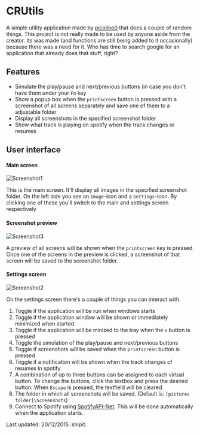 # CRUtils
A simple utility application made by [picolino0](https://www.github.com/picolino0) that does a couple of random things. This project is not really made to be used by anyone aside from the creator. Its was made (and functions are still being added to it occasionally) because there was a need for it. Who has time to search google for an application that already does that stuff, right?

## Features
 - Simulate the play/pause and next/previous buttons (in case you don't have them under your `Fn` key
 - Show a popup box when the `printscreen` button is pressed with a screenshot of all screens separately and save one of them to a adjustable folder
 - Display all screenshots in the specified screenshot folder
 - Show what track is playing on spotify when the track changes or resumes
 
## User interface
#### Main screen
![Screenshot1](http://picolino0.github.io/images/screen1.png)

This is the main screen. It'll display all images in the specified screenshot folder. On the left side you see an `Image`-icon and a `Settings`-icon. By clicking one of these you'll switch to the main and settings screen respectively

#### Screenshot preview
![Screenshot3](http://picolino0.github.io/images/screen3.png)

A preview of all screens will be shown when the `printscreen` key is pressed. Once one of the screens in the preview is clicked, a screenshot of that screen will be saved to the screenshot folder.

#### Settings screen
![Screenshot2](http://picolino0.github.io/images/screen2.png)

On the settings screen there's a couple of things you can interact with.

1. Toggle if the application will be run when windows starts
2. Toggle if the application window will be shown or immediately minimized when started
3. Toggle if the application will be minized to the tray when the `x` button is pressed
4. Toggle the simulation of the play/pause and next/previous buttons
5. Toggle if screenshots will be saved when the `printscreen` button is pressed
6. Toggle if a notification will be shown when the track changes of resumes in spotify
7. A combination of up to three buttons can be assigned to each virtual button. To change the buttons, click the textbox and press the desired button. When `Escape` is pressed, the textfield will be cleared.
8. The folder in which all screenshots will be saved. (Default is: `[pictures folder]\Screenshots`)
9. Connect to Spotify using [SpotifyAPI-Net](https://github.com/JohnnyCrazy/SpotifyAPI-NET/). This will be done automatically when the application starts.

Last updated: 20/12/2015  :shipit:
